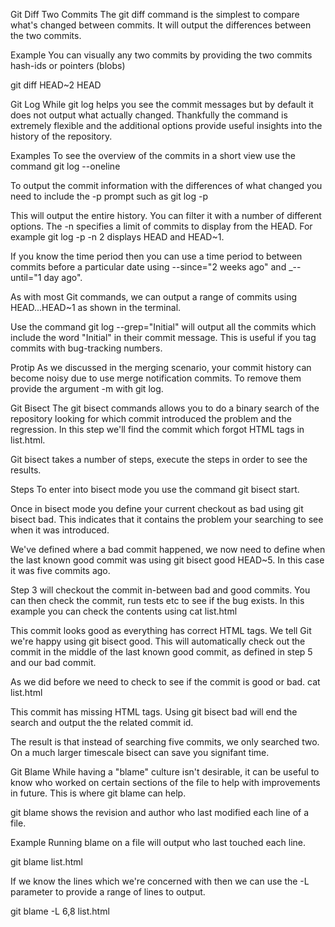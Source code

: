 Git Diff Two Commits
The git diff command is the simplest to compare what's changed between commits. It will output the differences between the two commits.

Example
You can visually any two commits by providing the two commits hash-ids or pointers (blobs)

git diff HEAD~2 HEAD


Git Log
While git log helps you see the commit messages but by default it does not output what actually changed. Thankfully the command is extremely flexible and the additional options provide useful insights into the history of the repository.

Examples
To see the overview of the commits in a short view use the command git log --oneline

To output the commit information with the differences of what changed you need to include the -p prompt such as git log -p

This will output the entire history. You can filter it with a number of different options. The -n <number> specifies a limit of commits to display from the HEAD. For example git log -p -n 2 displays HEAD and HEAD~1.

If you know the time period then you can use a time period to between commits before a particular date using --since="2 weeks ago" and _--until="1 day ago".

As with most Git commands, we can output a range of commits using HEAD...HEAD~1 as shown in the terminal.

Use the command git log --grep="Initial" will output all the commits which include the word "Initial" in their commit message. This is useful if you tag commits with bug-tracking numbers.

Protip
As we discussed in the merging scenario, your commit history can become noisy due to use merge notification commits. To remove them provide the argument -m with git log.

Git Bisect
The git bisect commands allows you to do a binary search of the repository looking for which commit introduced the problem and the regression. In this step we'll find the commit which forgot HTML tags in list.html.

Git bisect takes a number of steps, execute the steps in order to see the results.

Steps
To enter into bisect mode you use the command git bisect start.

Once in bisect mode you define your current checkout as bad using git bisect bad. This indicates that it contains the problem your searching to see when it was introduced.

We've defined where a bad commit happened, we now need to define when the last known good commit was using git bisect good HEAD~5. In this case it was five commits ago.

Step 3 will checkout the commit in-between bad and good commits. You can then check the commit, run tests etc to see if the bug exists. In this example you can check the contents using cat list.html

This commit looks good as everything has correct HTML tags. We tell Git we're happy using git bisect good. This will automatically check out the commit in the middle of the last known good commit, as defined in step 5 and our bad commit.

As we did before we need to check to see if the commit is good or bad. cat list.html

This commit has missing HTML tags. Using git bisect bad will end the search and output the the related commit id.

The result is that instead of searching five commits, we only searched two. On a much larger timescale bisect can save you signifant time.


Git Blame
While having a "blame" culture isn't desirable, it can be useful to know who worked on certain sections of the file to help with improvements in future. This is where git blame can help.

git blame <file> shows the revision and author who last modified each line of a file.

Example
Running blame on a file will output who last touched each line.

git blame list.html

If we know the lines which we're concerned with then we can use the -L parameter to provide a range of lines to output.

git blame -L 6,8 list.html


